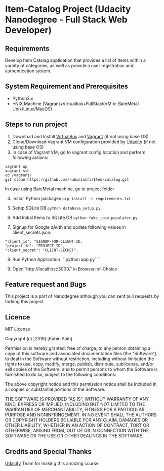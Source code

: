 # Item-Catalog Project (Udacity Nanodegree - Full Stack Web Developer)

## Requirements
Develop Item Catalog application that provides a list of items within a variety of categories, as well as provide a user registration and authentication system. 


## System Requirement and Prerequisites
- Python3.x
- *NIX Machine (Vagrant+Virtualbox+FullStackVM or BareMetal Unix/Linux/MacOS)

## Steps to run project
1. Download and Install [VirtualBox](https://www.virtualbox.org/wiki/Downloads) and [Vagrant](https://www.vagrantup.com/downloads.html) (if not using base OS).
2. Clone/Download Vagrant VM configuration provided by [Udacity](https://github.com/udacity/fullstack-nanodegree-vm) (if not using base OS)
3. In case of Vagrant VM, go to vagrant config location and perform following actions:
```vagrant up
vagrant up
vagrant ssh
cd /vagrant/
git clone https://github.com/rubinsaifi/Item-catalog.git
```
In case using BareMetal machine, go to project folder

4. Install Python packages
```pip install -r requirements.txt```

5. Setup SQLite DB
```python database_setup.py```

6. Add Initial Items to SQLite DB
```python fake_item_populator.py```

7. Signup for Google oAuth and update following values in client_secrets.json:
```
"client_id": "SIGNUP-FOR-CLIENT-ID,
"project_id": "PROJECT-ID",
"client_secret": "CLIENT-SECRET",
```

8. Run Python Application
```python app.py````

9. Open `http://localhost:5000/' in Browser-of-Choice

## Feature request and Bugs
This project is a part of Nanodegree although you can sent pull requests by forking this project

## Licence
MIT License

Copyright (c) [2019] [Rubin Saifi]

Permission is hereby granted, free of charge, to any person obtaining a copy
of this software and associated documentation files (the "Software"), to deal
in the Software without restriction, including without limitation the rights
to use, copy, modify, merge, publish, distribute, sublicense, and/or sell
copies of the Software, and to permit persons to whom the Software is
furnished to do so, subject to the following conditions:

The above copyright notice and this permission notice shall be included in all
copies or substantial portions of the Software.

THE SOFTWARE IS PROVIDED "AS IS", WITHOUT WARRANTY OF ANY KIND, EXPRESS OR
IMPLIED, INCLUDING BUT NOT LIMITED TO THE WARRANTIES OF MERCHANTABILITY,
FITNESS FOR A PARTICULAR PURPOSE AND NONINFRINGEMENT. IN NO EVENT SHALL THE
AUTHORS OR COPYRIGHT HOLDERS BE LIABLE FOR ANY CLAIM, DAMAGES OR OTHER
LIABILITY, WHETHER IN AN ACTION OF CONTRACT, TORT OR OTHERWISE, ARISING FROM,
OUT OF OR IN CONNECTION WITH THE SOFTWARE OR THE USE OR OTHER DEALINGS IN THE
SOFTWARE.

## Credits and Special Thanks
[Udacity](https://udacity.com) Team for making this amazing course
